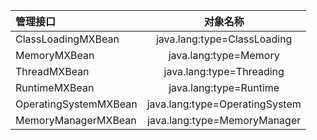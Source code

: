 |管理接口 |              对象名称 |
|:--|:--:|
|ClassLoadingMXBean |    java.lang:type=ClassLoading |
|MemoryMXBean     |java.lang:type=Memory |
|ThreadMXBean           |java.lang:type=Threading |
|RuntimeMXBean        |java.lang:type=Runtime |
|OperatingSystemMXBean  |java.lang:type=OperatingSystem |
|MemoryManagerMXBean   |java.lang:type=MemoryManager|